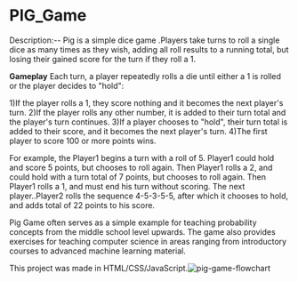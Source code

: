 # PIG_Game

Description:-- Pig is a simple dice game .Players take turns to roll a single dice as many times as they wish, adding all roll results to a running total, but losing their gained score for the turn if they roll a 1.

<b>Gameplay</b>
Each turn, a player repeatedly rolls a die until either a 1 is rolled or the player decides to "hold":

1)If the player rolls a 1, they score nothing and it becomes the next player's turn.
2)If the player rolls any other number, it is added to their turn total and the player's turn continues.
3)If a player chooses to "hold", their turn total is added to their score, and it becomes the next player's turn.
4)The first player to score 100 or more points wins.

For example, the Player1 begins a turn with a roll of 5. Player1 could hold and score 5 points, but chooses to roll again. Then Player1 rolls a 2, and could hold with a turn total of 7 points, but chooses to roll again. Then Player1 rolls a 1, and must end his turn without scoring. The next player..Player2 rolls the sequence 4-5-3-5-5, after which it chooses to hold, and adds total of 22 points to his score.

Pig Game often serves as a simple example for teaching probability concepts from the middle school level upwards. The game also provides exercises for teaching computer science in areas ranging from introductory courses to advanced machine learning material. 

This project was made in HTML/CSS/JavaScript.![pig-game-flowchart](https://user-images.githubusercontent.com/89959592/136190086-52337724-b107-4ebe-a44d-4fc98a4c4c1c.png)
